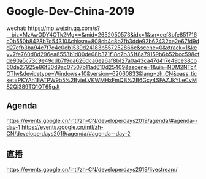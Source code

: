 # Google-Dev-China-2019


wechat:
https://mp.weixin.qq.com/s?__biz=MzAwODY4OTk2Mg==&mid=2652050573&idx=1&sn=eef8bfe851716c0b550b8428b7d54310&chksm=808cb4c8b7fb3dde92b62432ce2e67fd9dd27efb3ba94c7f7c4c0eb1539d24183b557252866c&scene=0&xtrack=1&key=7fe760d8d296ea8553b1d00de08b371f18d7b351f8a79159b6b52bcc598cfde90a5c73c9e49cdb7f9da626dca6ea6af8b127a0a43ca47d417e49ce38cb60de27925e86f30d9ac07507b11ad610d25409&ascene=1&uin=NDM2NTc4OTIw&devicetype=Windows+10&version=62060833&lang=zh_CN&pass_ticket=PKYAh1EATPW9b5%2ByieLVKWMHxFmQB%2B6Gcy4SFAZJkYLeCvM82Qi389TQ1OT65gJt



## Agenda
https://events.google.cn/intl/zh-CN/developerdays2019/agenda/#agenda--day-1
https://events.google.cn/intl/zh-CN/developerdays2019/agenda/#agenda--day-2    




##  直播   

https://events.google.cn/intl/zh-CN/developerdays2019/livestream/    
